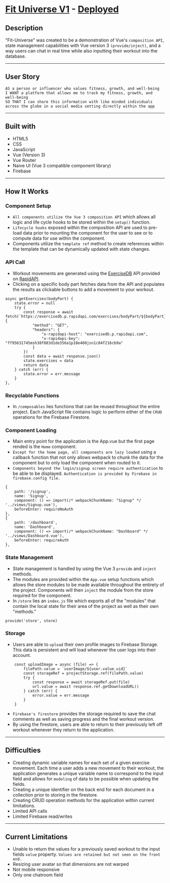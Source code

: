 # [Fit Universe V1](https://github.com/SmithBWare89/vue-fit-universe) - [Deployed](https://fit-universe-224e7.web.app/)

## Description 
"Fit-Universe" was created to be a demonstration of Vue's `composition API`, state management capabilities with Vue version 3 `(provide/inject)`, and a way users can chat in
real time while also inputting their workout into the database.

---

## User Story
```
AS a person or influencer who values fitness, growth, and well-being
I WANT a platform that allows me to track my fitness, growth, and well-being
SO THAT I can share this information with like minded individuals across the globe in a social media setting directly within the app
```

---
## Built with 

* HTML5
* CSS
* JavaScript
* Vue (Version 3)
* Vue Router
* Naive UI (Vue 3 compatible component library)
* Firebase

---

## How It Works

### Component Setup
* `All components utilize the Vue 3 composition API` which allows all logic and life cycle hooks to be stored within the `setup()` function.
* `Lifecycle hooks` exposed within the composition API are used to pre-load data prior to mounting the component for the user to see or to compute data for use within the component.
* Components utilize the `template ref` method to create references within the template that can be dynamically updated with state changes.

### API Call
* Workout movements are generated using the [ExerciseDB](https://rapidapi.com/justin-WFnsXH_t6/api/exercisedb) API provided on [RapidAPI](https://www.rapidapi.com).
* Clicking on a specific body part fetches data from the API and populates the results as clickable buttons to add a movement to your workout.
```
async getExercises(bodyPart) {
    state.error = null
    try {
        const response = await fetch(`https://exercisedb.p.rapidapi.com/exercises/bodyPart/${bodyPart}`, {
            "method": "GET",
            "headers": {
                "x-rapidapi-host": "exercisedb.p.rapidapi.com",
                "x-rapidapi-key": "ff95631745msh38f883d1de356a1p18e460jsn1c84f216cb9a"
            }
        })
        const data = await response.json()
        state.exercises = data
        return data
    } catch (err) {
        state.error = err.message
    }
},
```

### Recyclable Functions
* In `/composables` lies functions that can be reused throughout the entire project. Each JavaScript file contains logic to perform either of the `CRUD` operations for the Firebase Firestore.

### Component Loading
* Main entry point for the application is the App.vue but the first page rended is the `Home` component.
* `Except for the home page, all components are lazy loaded` using a callback function that not only allows webpack to chunk the data for the component but to only load the component when routed to it.
* `Components beyond the login/signup screen require authentication` to be able to be displayed. `Authentication is provided by Firebase in firebase.config file.`
```
{
    path: '/signup',
    name: 'Signup',
    component: () => import(/* webpackChunkName: "Signup" */ '../views/Signup.vue'),
    beforeEnter: requireNoAuth
},
{
    path: '/dashboard',
    name: 'Dashboard',
    component: () => import(/* webpackChunkName: "Dashboard" */ '../views/Dashboard.vue'),
    beforeEnter: requireAuth
},
```

### State Management
* State management is handled by using the Vue 3 `provide` and `inject` methods.
* The modules are provided within the `App.vue` setup functions which allows the store modules to be made available throughout the entirety of the project. Components will then `inject` the module from the store required for the component.
* In `/store` lies an `index.js` file which exports all of the "modules" that contain the local state for their area of the project as well as their own "methods."

```
provide('store', store)
```

### Storage
* Users are able to `upload` their own profile images to Firebase Storage. This data is persistent and will load whenever the user logs into their account.
```
    const uploadImage = async (file) => {
        filePath.value = `userImage/${user.value.uid}`
        const storageRef = projectStorage.ref(filePath.value)
        try {
            const response = await storageRef.put(file)
            url.value = await response.ref.getDownloadURL()
        } catch (err) {
            error.value = err.message
        }
    }
```
* `Firebase's firestore` provides the storage required to save the chat comments as well as saving progress and the final workout version.
* By using the firestore, users are able to return to their previously left off workout whenever they return to the application.

---

## Difficulties
* Creating dynamic variable names for each set of a given exercise movement. Each time a user adds a new movement to their workout, the application generates a unique variable name to correspond to the input field and allows for `modeling` of data to be possible when updating the fields.
* Creating a unique identifier on the back end for each document in a collection prior to storing in the firestore.
* Creating CRUD operation methods for the application within current limitations.
* Limited API calls
* Limited Firebase read/writes

---

## Current Limitations
* Unable to return the values for a previously saved workout to the input fields `value` property. `Values are retained but not seen on the front end.`
* Resizing user avatar so that dimensions are not warped
* Not mobile responsive
* Only one chatroom field
